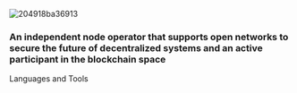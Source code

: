 ![204918ba36913](https://user-images.githubusercontent.com/105497450/194762583-befe0e13-bf8b-45e5-95c4-28a4ca99c887.gif)


### An independent node operator that supports open networks to secure the future of decentralized systems and an active participant in the blockchain space

Languages and Tools 


